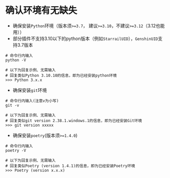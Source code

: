 # 确认环境有无缺失<Badge type="tip" text="简单" />

- 确保安装`Python`环境（版本须`>=3.7`， 建议`>=3.10`，不建议`>=3.12`（3.12也能用））
- 部分插件不支持3.10以下的python版本（例如`StarrailUID`），`GenshinUID`支持3.7版本

```shell
# 命令行内输入
python -V

# 以下为回复示例、无需输入
# 回复类似Python 3.10.10的信息，即为已经安装python环境
>>> Python 3.x.x
```

- 确保安装`git`环境

```shell
# 命令行内输入(注意v为小写)
git -v

# 以下为回复示例、无需输入
# 回复类似git version 2.38.1.windows.1的信息，即为已经安装Git环境
>>> git version xxxxx
```

- 确保安装`poetry`(版本须`>=1.4.0`)

```shell
# 命令行内输入
poetry -V

# 以下为回复示例、无需输入
# 回复类似Poetry (version 1.4.1)的信息，即为已经安装Poetry环境
>>> Poetry (version x.x.x)
```